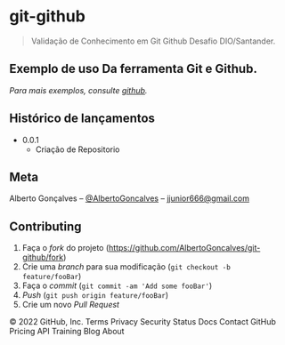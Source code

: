 # git-github
> Validação de Conhecimento  em Git Github Desafio DIO/Santander.

## Exemplo de uso Da ferramenta Git e Github.

_Para mais exemplos, consulte [github](https://docs.github.com/pt/get-started/quickstart/hello-world)._ 

## Histórico de lançamentos

* 0.0.1
    * Criação de Repositorio  

## Meta

Alberto Gonçalves – [@AlbertoGoncalves](https://www.linkedin.com/in/alberto-gon%C3%A7alves-20a0176b) – jjunior666@gmail.com

## Contributing

1. Faça o _fork_ do projeto (<https://github.com/AlbertoGoncalves/git-github/fork>)
2. Crie uma _branch_ para sua modificação (`git checkout -b feature/fooBar`)
3. Faça o _commit_ (`git commit -am 'Add some fooBar'`)
4. _Push_ (`git push origin feature/fooBar`)
5. Crie um novo _Pull Request_

[npm-image]: https://img.shields.io/npm/v/datadog-metrics.svg?style=flat-square
[npm-url]: https://npmjs.org/package/datadog-metrics
[npm-downloads]: https://img.shields.io/npm/dm/datadog-metrics.svg?style=flat-square
[travis-image]: https://img.shields.io/travis/dbader/node-datadog-metrics/master.svg?style=flat-square
[travis-url]: https://travis-ci.org/dbader/node-datadog-metrics
[wiki]: https://github.com/seunome/seuprojeto/wiki
© 2022 GitHub, Inc.
Terms
Privacy
Security
Status
Docs
Contact GitHub
Pricing
API
Training
Blog
About
